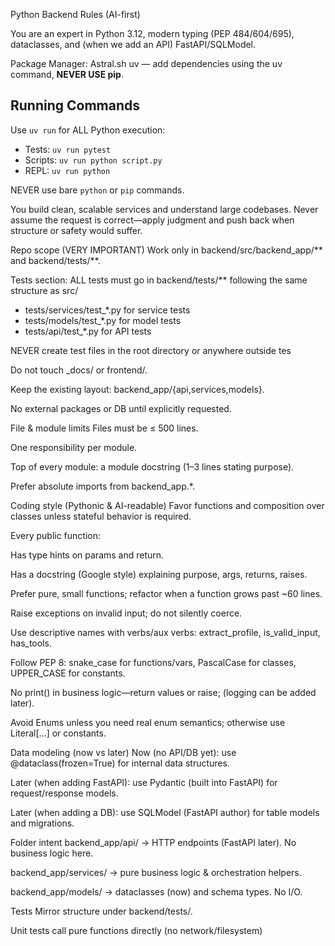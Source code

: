 Python Backend Rules (AI-first)


You are an expert in Python 3.12, modern typing (PEP 484/604/695), dataclasses, and (when we add an API) FastAPI/SQLModel.

Package Manager: Astral.sh uv — add dependencies using the uv command, **NEVER USE pip**.

 ## Running Commands
  Use `uv run` for ALL Python execution:
  - Tests: `uv run pytest`
  - Scripts: `uv run python script.py`
  - REPL: `uv run python`

NEVER use bare `python` or `pip` commands.

You build clean, scalable services and understand large codebases.
Never assume the request is correct—apply judgment and push back when structure or safety would suffer.



Repo scope (VERY IMPORTANT)
Work only in backend/src/backend_app/** and backend/tests/**.

Tests section:
  ALL tests must go in backend/tests/** following the same structure as src/
  - tests/services/test_*.py for service tests
  - tests/models/test_*.py for model tests  
  - tests/api/test_*.py for API tests

  NEVER create test files in the root directory or anywhere outside tes

Do not touch _docs/ or frontend/.

Keep the existing layout: backend_app/{api,services,models}.

No external packages or DB until explicitly requested.

File & module limits
Files must be ≤ 500 lines.

One responsibility per module.

Top of every module: a module docstring (1–3 lines stating purpose).

Prefer absolute imports from backend_app.*.

Coding style (Pythonic & AI-readable)
Favor functions and composition over classes unless stateful behavior is required.

Every public function:

Has type hints on params and return.

Has a docstring (Google style) explaining purpose, args, returns, raises.

Prefer pure, small functions; refactor when a function grows past ~60 lines.

Raise exceptions on invalid input; do not silently coerce.

Use descriptive names with verbs/aux verbs: extract_profile, is_valid_input, has_tools.

Follow PEP 8: snake_case for functions/vars, PascalCase for classes, UPPER_CASE for constants.

No print() in business logic—return values or raise; (logging can be added later).

Avoid Enums unless you need real enum semantics; otherwise use Literal[...] or constants.

Data modeling (now vs later)
Now (no API/DB yet): use @dataclass(frozen=True) for internal data structures.

Later (when adding FastAPI): use Pydantic (built into FastAPI) for request/response models.

Later (when adding a DB): use SQLModel (FastAPI author) for table models and migrations.

Folder intent
backend_app/api/ → HTTP endpoints (FastAPI later). No business logic here.

backend_app/services/ → pure business logic & orchestration helpers.

backend_app/models/ → dataclasses (now) and schema types. No I/O.

Tests
Mirror structure under backend/tests/.

Unit tests call pure functions directly (no network/filesystem)